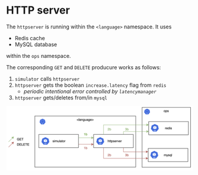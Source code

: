 # HTTP server

The `httpserver` is running within the `<language>` namespace. It uses

- Redis cache
- MySQL database

within the `ops` namespace.

The corresponding `GET` and `DELETE` producure works as follows:

1. `simulator` calls `httpserver`
2. `httpserver` gets the boolean `increase.latency` flag from `redis`
   - _periodic intentional error controlled by `latencymanager`_
3. `httpserver` gets/deletes from/in `mysql`

![workflow](/media/httpserver_workflow.png)
